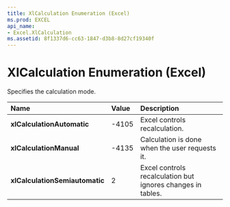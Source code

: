 ```yaml
---
title: XlCalculation Enumeration (Excel)
ms.prod: EXCEL
api_name:
- Excel.XlCalculation
ms.assetid: 8f1337d6-cc63-1847-d3b8-8d27cf19340f
---
```



# XlCalculation Enumeration (Excel)

Specifies the calculation mode.



|**Name**|**Value**|**Description**|
|:-----|:-----|:-----|
| **xlCalculationAutomatic**|-4105|Excel controls recalculation.|
| **xlCalculationManual**|-4135|Calculation is done when the user requests it.|
| **xlCalculationSemiautomatic**|2|Excel controls recalculation but ignores changes in tables.|

